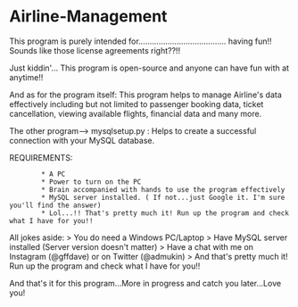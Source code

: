 # Airline-Management

This program is purely intended for....................................... having fun!! Sounds like those license agreements right??!! 

Just kiddin'... This program is open-source and anyone can have fun with at anytime!! 

And as for the program itself: 
     This program helps to manage Airline's data effectively including but not limited to passenger booking data, ticket cancellation, viewing available flights, financial data and many more.

The other program--> mysqlsetup.py :
    Helps to create a successful connection with your MySQL database.

REQUIREMENTS:

            * A PC
            * Power to turn on the PC
            * Brain accompanied with hands to use the program effectively
            * MySQL server installed. ( If not...just Google it. I'm sure you'll find the answer)
            * Lol...!! That's pretty much it! Run up the program and check what I have for you!!
            
       
All jokes aside:
            > You do need a Windows PC/Laptop
            > Have MySQL server installed (Server version doesn't matter)
            > Have a chat with me on Instagram (@gffdave) or on Twitter (@admukin)
            > And that's pretty much it! Run up the program and check what I have for you!!
          
And that's it for this program...More in progress and catch you later...Love you!
